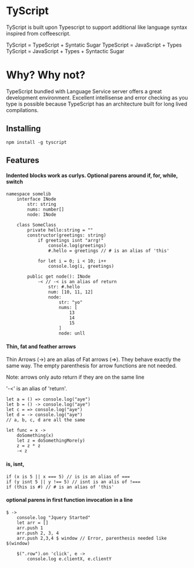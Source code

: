 # TyScript

TyScript is built upon Typescript to support additional like language syntax inspired from coffeescript.

TyScript = TypeScript + Syntatic Sugar
TypeScript = JavaScript + Types
TyScript = JavaScript + Types + Syntactic Sugar

# Why? Why not?

TypeScript bundled with Language Service server offers a great development environment.
Excellent intellisense and error checking as you type is possible because TypeScript has an architecture built for long lived compilations.


## Installing

```
npm install -g tyscript
```

## Features

#### Indented blocks work as curlys. Optional parens around if, for, while, switch

```
namespace somelib
	interface INode
    	str: string
        nums: number[]
        node: INode

	class SomeClass
    	private hello:string = ""
    	constructor(greetings: string)
            if greetings isnt "arrg!"
            	console.log(greetings)
                #.hello = greetings // # is an alias of 'this'

            for let i = 0; i < 10; i++
            	console.log(i, greetings)

        public get node(): INode
        	-< // -< is an alias of return
            	str: #.hello
                num: [10, 11, 12]
                node:
                	str: "yo"
                    nums: [
                    	13
                        14
                        15
                    ]
                    node: unll

```


#### Thin, fat and feather arrows
Thin Arrows (->) are an alias of Fat arrows (=>). They behave exactly the same way.
The empty parenthesis for arrow functions are not needed.

Note: arrows only auto return if they are on the same line

'-<' is an alias of 'return'.

```
let a = () => console.log("aye")
let b = () -> console.log("aye")
let c = => console.log("aye")
let d = -> console.log("aye")
// a, b, c, d are all the same

let func = x ->
	doSomething(x)
    let z = doSomethingMore(y)
    z = z * z
    -< z
```

#### is, isnt, #

```
if (x is 5 || x === 5) // is is an alias of ===
if (y isnt 5 || y !== 5) // isnt is an alis of !===
if (this is #) // # is an alias of 'this'

```

#### optional parens in first function invocation in a line
```
$ ->
	console.log "Jquery Started"
    let arr = []
    arr.push 1
    arr.push 2, 3, 4
    arr.push 2,3,4 $ window // Error, parenthesis needed like $(window)

    $(".row").on 'click', e ->
    	console.log e.clientX, e.clientY

```
